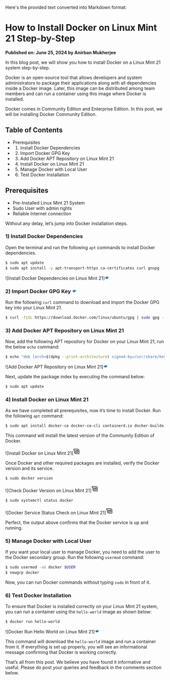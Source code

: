Here's the provided text converted into Markdown format:


# How to Install Docker on Linux Mint 21 Step-by-Step

**Published on: June 25, 2024 by Anirban Mukherjee**

In this blog post, we will show you how to install Docker on a Linux Mint 21 system step-by-step.

Docker is an open-source tool that allows developers and system administrators to package their applications along with all dependencies inside a Docker image. Later, this image can be distributed among team members and can run a container using this image where Docker is installed.

Docker comes in Community Edition and Enterprise Edition. In this post, we will be installing Docker Community Edition.

## Table of Contents
- Prerequisites
- 1) Install Docker Dependencies
- 2) Import Docker GPG Key
- 3) Add Docker APT Repository on Linux Mint 21
- 4) Install Docker on Linux Mint 21
- 5) Manage Docker with Local User
- 6) Test Docker Installation

## Prerequisites
- Pre-Installed Linux Mint 21 System
- Sudo User with admin rights
- Reliable Internet connection

Without any delay, let’s jump into Docker installation steps.

### 1) Install Docker Dependencies
Open the terminal and run the following `apt` commands to install Docker dependencies.

```bash
$ sudo apt update
$ sudo apt install -y apt-transport-https ca-certificates curl gnupg
```
![Install Docker Dependencies on Linux Mint 21][<img src="./docker-svgrepo-com.svg" width="15"/>](./docker-svgrepo-com.svg)

### 2) Import Docker GPG Key [<img src="./docker-svgrepo-com.svg" width="15"/>](./docker-svgrepo-com.svg)
Run the following `curl` command to download and import the Docker GPG key into your Linux Mint 21.

```bash
$ curl -fsSL https://download.docker.com/linux/ubuntu/gpg | sudo gpg --dearmor -o /usr/share/keyrings/dockerce.gpg
```


### 3) Add Docker APT Repository on Linux Mint 21
Now, add the following APT repository for Docker on your Linux Mint 21, run the below `echo` command:

```bash
$ echo "deb [arch=$(dpkg --print-architecture) signed-by=/usr/share/keyrings/dockerce.gpg] https://download.docker.com/linux/ubuntu jammy stable" | sudo tee /etc/apt/sources.list.d/dockerce.list > /dev/null
```
![Add Docker APT Repository on Linux Mint 21][<img src="./docker-svgrepo-com.svg" width="15"/>](./docker-svgrepo-com.svg)

Next, update the package index by executing the command below:

```bash
$ sudo apt update
```

### 4) Install Docker on Linux Mint 21
As we have completed all prerequisites, now it’s time to install Docker. Run the following `apt` command:

```bash
$ sudo apt install docker-ce docker-ce-cli containerd.io docker-buildx-plugin docker-compose-plugin -y
```
This command will install the latest version of the Community Edition of Docker.

![Install Docker on Linux Mint 21][<img src="./linux-mint.svg" width="22"/>](./linux-mint.svg)

Once Docker and other required packages are installed, verify the Docker version and its service.

```bash
$ sudo docker version
```
![Check Docker Version on Linux Mint 21][<img src="./linux-mint.svg" width="22"/>](./linux-mint.svg)

```bash
$ sudo systemctl status docker
```
![Docker Service Status Check on Linux Mint 21][<img src="./linux-mint.svg" width="22"/>](./linux-mint.svg)

Perfect, the output above confirms that the Docker service is up and running.

### 5) Manage Docker with Local User
If you want your local user to manage Docker, you need to add the user to the Docker secondary group. Run the following `usermod` command:

```bash
$ sudo usermod -aG docker $USER
$ newgrp docker
```

Now, you can run Docker commands without typing `sudo` in front of it.

### 6) Test Docker Installation
To ensure that Docker is installed correctly on your Linux Mint 21 system, you can run a container using the `hello-world` image as shown below:

```bash
$ docker run hello-world
```
![Docker Run Hello World on Linux Mint 21][<img src="./docker-svgrepo-com.svg" width="15"/>](./docker-svgrepo-com.svg)

This command will download the `hello-world` image and run a container from it. If everything is set up properly, you will see an informational message confirming that Docker is working correctly.

That’s all from this post. We believe you have found it informative and useful. Please do post your queries and feedback in the comments section below.
```